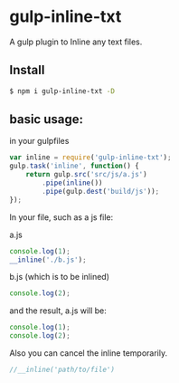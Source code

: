 # gulp-inline-txt
A gulp plugin to Inline any text files.

## Install

``` bash
$ npm i gulp-inline-txt -D
```

## basic usage:
in your gulpfiles
``` javascript
var inline = require('gulp-inline-txt');
gulp.task('inline', function() {
    return gulp.src('src/js/a.js')
        .pipe(inline())
        .pipe(gulp.dest('build/js'));
});
```

In your file, such as a js file:

a.js
``` javascript
console.log(1);
__inline('./b.js');
```
b.js (which is to be inlined)
``` javascript
console.log(2);
```

and the result, a.js will be:
``` javascript
console.log(1);
console.log(2);
```

Also you can cancel the inline temporarily.
``` javascript
//__inline('path/to/file')
```